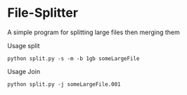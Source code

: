 # File-Splitter
A simple program for splitting large files then merging them


Usage split

```
python split.py -s -m -b 1gb someLargeFile

```

Usage Join

```
python split.py -j someLargeFile.001

```
